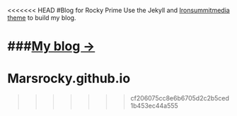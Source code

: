 <<<<<<< HEAD
#Blog for Rocky Prime
Use the Jekyll and [Ironsummitmedia theme](http://ironsummitmedia.github.io/startbootstrap-clean-blog-jekyll/) to build my blog.

###[My blog  &rarr;](http://Marsrocky.github.com/)
=======
Marsrocky.github.io
===================
>>>>>>> cf206075cc8e6b6705d2c2b5ced1b453ec44a555
